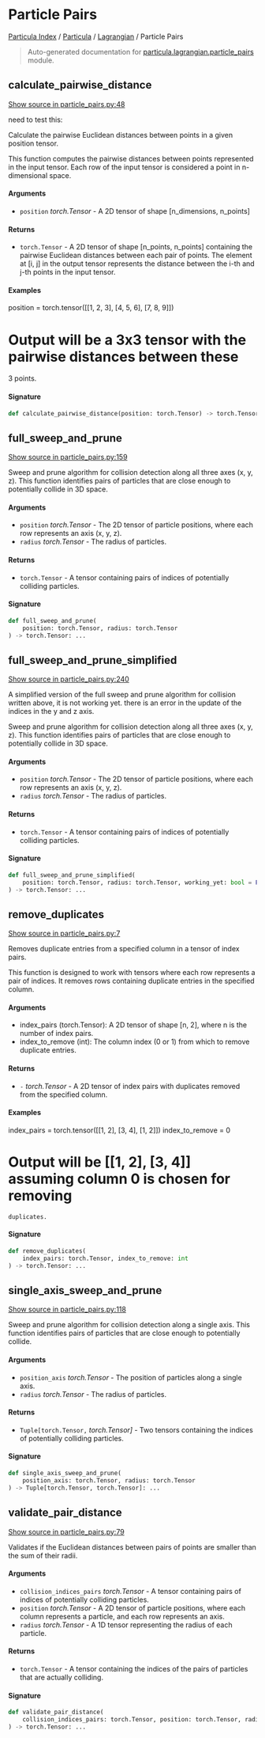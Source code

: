 # Particle Pairs

[Particula Index](../../README.md#particula-index) / [Particula](../index.md#particula) / [Lagrangian](./index.md#lagrangian) / Particle Pairs

> Auto-generated documentation for [particula.lagrangian.particle_pairs](https://github.com/Gorkowski/particula/blob/main/particula/lagrangian/particle_pairs.py) module.

## calculate_pairwise_distance

[Show source in particle_pairs.py:48](https://github.com/Gorkowski/particula/blob/main/particula/lagrangian/particle_pairs.py#L48)

need to test this:

Calculate the pairwise Euclidean distances between points in a given
position tensor.

This function computes the pairwise distances between points represented
in the input tensor. Each row of the input tensor is considered a point in
n-dimensional space.

#### Arguments

- `position` *torch.Tensor* - A 2D tensor of shape [n_dimensions, n_points]

#### Returns

- `torch.Tensor` - A 2D tensor of shape [n_points, n_points] containing the
pairwise Euclidean distances between each pair of points.
The element at [i, j] in the output tensor represents the distance
between the i-th and j-th points in the input tensor.

#### Examples

position = torch.tensor([[1, 2, 3], [4, 5, 6], [7, 8, 9]])
# Output will be a 3x3 tensor with the pairwise distances between these
3 points.

#### Signature

```python
def calculate_pairwise_distance(position: torch.Tensor) -> torch.Tensor: ...
```



## full_sweep_and_prune

[Show source in particle_pairs.py:159](https://github.com/Gorkowski/particula/blob/main/particula/lagrangian/particle_pairs.py#L159)

Sweep and prune algorithm for collision detection along all three axes
(x, y, z). This function identifies pairs of particles that are close
enough to potentially collide in 3D space.

#### Arguments

- `position` *torch.Tensor* - The 2D tensor of particle positions,
    where each row represents an axis (x, y, z).
- `radius` *torch.Tensor* - The radius of particles.

#### Returns

- `torch.Tensor` - A tensor containing pairs of indices of potentially
    colliding particles.

#### Signature

```python
def full_sweep_and_prune(
    position: torch.Tensor, radius: torch.Tensor
) -> torch.Tensor: ...
```



## full_sweep_and_prune_simplified

[Show source in particle_pairs.py:240](https://github.com/Gorkowski/particula/blob/main/particula/lagrangian/particle_pairs.py#L240)

A simplified version of the full sweep and prune algorithm for collision
written above, it is not working yet. there is an error in the update of
the indices in the y and z axis.

Sweep and prune algorithm for collision detection along all three axes
(x, y, z). This function identifies pairs of particles that are close
enough to potentially collide in 3D space.

#### Arguments

- `position` *torch.Tensor* - The 2D tensor of particle positions,
    where each row represents an axis (x, y, z).
- `radius` *torch.Tensor* - The radius of particles.

#### Returns

- `torch.Tensor` - A tensor containing pairs of indices of potentially
    colliding particles.

#### Signature

```python
def full_sweep_and_prune_simplified(
    position: torch.Tensor, radius: torch.Tensor, working_yet: bool = False
) -> torch.Tensor: ...
```



## remove_duplicates

[Show source in particle_pairs.py:7](https://github.com/Gorkowski/particula/blob/main/particula/lagrangian/particle_pairs.py#L7)

Removes duplicate entries from a specified column in a tensor of index
pairs.

This function is designed to work with tensors where each row represents a
pair of indices. It removes rows containing duplicate entries in the
specified column.

#### Arguments

- index_pairs (torch.Tensor): A 2D tensor of shape [n, 2], where n is the
    number of index pairs.
- index_to_remove (int): The column index (0 or 1) from which to remove
    duplicate entries.

#### Returns

- `-` *torch.Tensor* - A 2D tensor of index pairs with duplicates removed from
    the specified column.

#### Examples

index_pairs = torch.tensor([[1, 2], [3, 4], [1, 2]])
index_to_remove = 0
# Output will be [[1, 2], [3, 4]] assuming column 0 is chosen for removing
    duplicates.

#### Signature

```python
def remove_duplicates(
    index_pairs: torch.Tensor, index_to_remove: int
) -> torch.Tensor: ...
```



## single_axis_sweep_and_prune

[Show source in particle_pairs.py:118](https://github.com/Gorkowski/particula/blob/main/particula/lagrangian/particle_pairs.py#L118)

Sweep and prune algorithm for collision detection along a single axis.
This function identifies pairs of particles that are close enough to
potentially collide.

#### Arguments

- `position_axis` *torch.Tensor* - The position of particles along a single
    axis.
- `radius` *torch.Tensor* - The radius of particles.

#### Returns

- `Tuple[torch.Tensor,` *torch.Tensor]* - Two tensors containing the indices
of potentially colliding particles.

#### Signature

```python
def single_axis_sweep_and_prune(
    position_axis: torch.Tensor, radius: torch.Tensor
) -> Tuple[torch.Tensor, torch.Tensor]: ...
```



## validate_pair_distance

[Show source in particle_pairs.py:79](https://github.com/Gorkowski/particula/blob/main/particula/lagrangian/particle_pairs.py#L79)

Validates if the Euclidean distances between pairs of points are smaller
than the sum of their radii.

#### Arguments

- `collision_indices_pairs` *torch.Tensor* - A tensor containing pairs of
    indices of potentially colliding particles.
- `position` *torch.Tensor* - A 2D tensor of particle positions, where each
    column represents a particle, and each row represents an axis.
- `radius` *torch.Tensor* - A 1D tensor representing the radius of each
    particle.

#### Returns

- `torch.Tensor` - A tensor containing the indices of the pairs of
    particles that are actually colliding.

#### Signature

```python
def validate_pair_distance(
    collision_indices_pairs: torch.Tensor, position: torch.Tensor, radius: torch.Tensor
) -> torch.Tensor: ...
```
